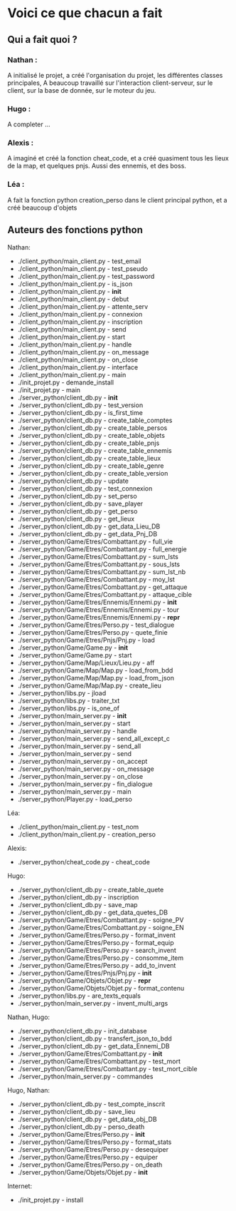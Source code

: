 # Voici ce que chacun a fait

## Qui a fait quoi ?

### Nathan :

A initialisé le projet, a créé l'organisation du projet, les différentes classes principales,
A beaucoup travaillé sur l'interaction client-serveur, sur le client, sur la base de donnée,
sur le moteur du jeu.

### Hugo :

A completer ...

### Alexis :

A imaginé et créé la fonction cheat_code, et a créé quasiment tous les lieux de la map, et quelques pnjs.
Aussi des ennemis, et des boss.

### Léa :

A fait la fonction python creation_perso dans le client principal python, et a créé beaucoup d'objets

## Auteurs des fonctions python

Nathan:
  - ./client_python/main_client.py -  test_email
  - ./client_python/main_client.py -  test_pseudo
  - ./client_python/main_client.py -  test_password
  - ./client_python/main_client.py -  is_json
  - ./client_python/main_client.py -  __init__
  - ./client_python/main_client.py -  debut
  - ./client_python/main_client.py -  attente_serv
  - ./client_python/main_client.py -  connexion
  - ./client_python/main_client.py -  inscription
  - ./client_python/main_client.py -  send
  - ./client_python/main_client.py -  start
  - ./client_python/main_client.py -  handle
  - ./client_python/main_client.py -  on_message
  - ./client_python/main_client.py -  on_close
  - ./client_python/main_client.py -  interface
  - ./client_python/main_client.py -  main
  - ./init_projet.py -  demande_install
  - ./init_projet.py -  main
  - ./server_python/client_db.py -  __init__
  - ./server_python/client_db.py -  test_version
  - ./server_python/client_db.py -  is_first_time
  - ./server_python/client_db.py -  create_table_comptes
  - ./server_python/client_db.py -  create_table_persos
  - ./server_python/client_db.py -  create_table_objets
  - ./server_python/client_db.py -  create_table_pnjs
  - ./server_python/client_db.py -  create_table_ennemis
  - ./server_python/client_db.py -  create_table_lieux
  - ./server_python/client_db.py -  create_table_genre
  - ./server_python/client_db.py -  create_table_version
  - ./server_python/client_db.py -  update
  - ./server_python/client_db.py -  test_connexion
  - ./server_python/client_db.py -  set_perso
  - ./server_python/client_db.py -  save_player
  - ./server_python/client_db.py -  get_perso
  - ./server_python/client_db.py -  get_lieux
  - ./server_python/client_db.py -  get_data_Lieu_DB
  - ./server_python/client_db.py -  get_data_Pnj_DB
  - ./server_python/Game/Etres/Combattant.py -  full_vie
  - ./server_python/Game/Etres/Combattant.py -  full_energie
  - ./server_python/Game/Etres/Combattant.py -  sum_lsts
  - ./server_python/Game/Etres/Combattant.py -  sous_lsts
  - ./server_python/Game/Etres/Combattant.py -  sum_lst_nb
  - ./server_python/Game/Etres/Combattant.py -  moy_lst
  - ./server_python/Game/Etres/Combattant.py -  get_attaque
  - ./server_python/Game/Etres/Combattant.py -  attaque_cible
  - ./server_python/Game/Etres/Ennemis/Ennemi.py -  __init__
  - ./server_python/Game/Etres/Ennemis/Ennemi.py -  tour
  - ./server_python/Game/Etres/Ennemis/Ennemi.py -  __repr__
  - ./server_python/Game/Etres/Perso.py -  test_dialogue
  - ./server_python/Game/Etres/Perso.py -  quete_finie
  - ./server_python/Game/Etres/Pnjs/Pnj.py -  load
  - ./server_python/Game/Game.py -  __init__
  - ./server_python/Game/Game.py -  start
  - ./server_python/Game/Map/Lieux/Lieu.py -  aff
  - ./server_python/Game/Map/Map.py -  load_from_bdd
  - ./server_python/Game/Map/Map.py -  load_from_json
  - ./server_python/Game/Map/Map.py -  create_lieu
  - ./server_python/libs.py -  jload
  - ./server_python/libs.py -  traiter_txt
  - ./server_python/libs.py -  is_one_of
  - ./server_python/main_server.py -  __init__
  - ./server_python/main_server.py -  start
  - ./server_python/main_server.py -  handle
  - ./server_python/main_server.py -  send_all_except_c
  - ./server_python/main_server.py -  send_all
  - ./server_python/main_server.py -  send
  - ./server_python/main_server.py -  on_accept
  - ./server_python/main_server.py -  on_message
  - ./server_python/main_server.py -  on_close
  - ./server_python/main_server.py -  fin_dialogue
  - ./server_python/main_server.py -  main
  - ./server_python/Player.py -  load_perso

Léa:
  - ./client_python/main_client.py -  test_nom
  - ./client_python/main_client.py -  creation_perso

Alexis:
  - ./server_python/cheat_code.py -  cheat_code

Hugo:
  - ./server_python/client_db.py -  create_table_quete
  - ./server_python/client_db.py -  inscription
  - ./server_python/client_db.py -  save_map
  - ./server_python/client_db.py -  get_data_quetes_DB
  - ./server_python/Game/Etres/Combattant.py -  soigne_PV
  - ./server_python/Game/Etres/Combattant.py -  soigne_EN
  - ./server_python/Game/Etres/Perso.py -  format_invent
  - ./server_python/Game/Etres/Perso.py -  format_equip
  - ./server_python/Game/Etres/Perso.py -  search_invent
  - ./server_python/Game/Etres/Perso.py -  consomme_item
  - ./server_python/Game/Etres/Perso.py -  add_to_invent
  - ./server_python/Game/Etres/Pnjs/Pnj.py -  __init__
  - ./server_python/Game/Objets/Objet.py -  __repr__
  - ./server_python/Game/Objets/Objet.py -  format_contenu
  - ./server_python/libs.py -  are_texts_equals
  - ./server_python/main_server.py -  invent_multi_args

Nathan, Hugo:
  - ./server_python/client_db.py -  init_database
  - ./server_python/client_db.py -  transfert_json_to_bdd
  - ./server_python/client_db.py -  get_data_Ennemi_DB
  - ./server_python/Game/Etres/Combattant.py -  __init__
  - ./server_python/Game/Etres/Combattant.py -  test_mort
  - ./server_python/Game/Etres/Combattant.py -  test_mort_cible
  - ./server_python/main_server.py -  commandes

Hugo, Nathan:
  - ./server_python/client_db.py -  test_compte_inscrit
  - ./server_python/client_db.py -  save_lieu
  - ./server_python/client_db.py -  get_data_obj_DB
  - ./server_python/client_db.py -  perso_death
  - ./server_python/Game/Etres/Perso.py -  __init__
  - ./server_python/Game/Etres/Perso.py -  format_stats
  - ./server_python/Game/Etres/Perso.py -  desequiper
  - ./server_python/Game/Etres/Perso.py -  equiper
  - ./server_python/Game/Etres/Perso.py -  on_death
  - ./server_python/Game/Objets/Objet.py -  __init__

Internet:
  - ./init_projet.py -  install

